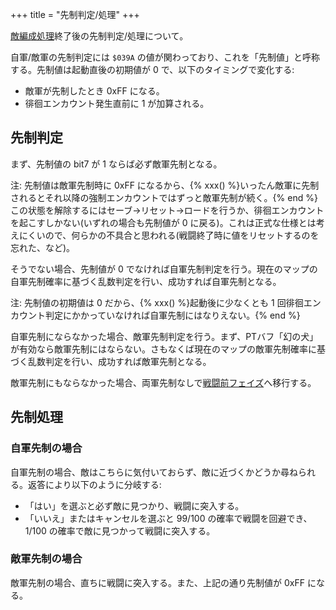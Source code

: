 +++
title = "先制判定/処理"
+++

[敵編成処理](@/encounter/composition/_index.md)終了後の先制判定/処理について。

自軍/敵軍の先制判定には `$039A` の値が関わっており、これを「先制値」と呼称する。先制値は起動直後の初期値が 0 で、以下のタイミングで変化する:

* 敵軍が先制したとき 0xFF になる。
* 徘徊エンカウント発生直前に 1 が加算される。

## 先制判定

まず、先制値の bit7 が 1 ならば必ず敵軍先制となる。

注: 先制値は敵軍先制時に 0xFF になるから、{% xxx() %}いったん敵軍に先制されるとそれ以降の強制エンカウントではずっと敵軍先制が続く。{% end %}この状態を解除するにはセーブ->リセット->ロードを行うか、徘徊エンカウントを起こすしかない(いずれの場合も先制値が 0 に戻る)。これは正式な仕様とは考えにくいので、何らかの不具合と思われる(戦闘終了時に値をリセットするのを忘れた、など)。

そうでない場合、先制値が 0 でなければ自軍先制判定を行う。現在のマップの自軍先制確率に基づく乱数判定を行い、成功すれば自軍先制となる。

注: 先制値の初期値は 0 だから、{% xxx() %}起動後に少なくとも 1 回徘徊エンカウント判定にかかっていなければ自軍先制にはなりえない。{% end %}

自軍先制にならなかった場合、敵軍先制判定を行う。まず、PTバフ「幻の犬」が有効なら敵軍先制にはならない。さもなくば現在のマップの敵軍先制確率に基づく乱数判定を行い、成功すれば敵軍先制となる。

敵軍先制にもならなかった場合、両軍先制なしで[戦闘前フェイズ](@/encounter/pre-battle/_index.md)へ移行する。

## 先制処理

### 自軍先制の場合

自軍先制の場合、敵はこちらに気付いておらず、敵に近づくかどうか尋ねられる。返答により以下のように分岐する:

* 「はい」を選ぶと必ず敵に見つかり、戦闘に突入する。
* 「いいえ」またはキャンセルを選ぶと 99/100 の確率で戦闘を回避でき、1/100 の確率で敵に見つかって戦闘に突入する。

### 敵軍先制の場合

敵軍先制の場合、直ちに戦闘に突入する。また、上記の通り先制値が 0xFF になる。
